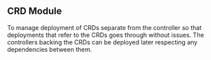 ## CRD Module

To manage deployment of CRDs separate from the controller so that deployments that refer to the CRDs goes through without issues. The controllers backing the CRDs can be deployed later respecting any dependencies between them.